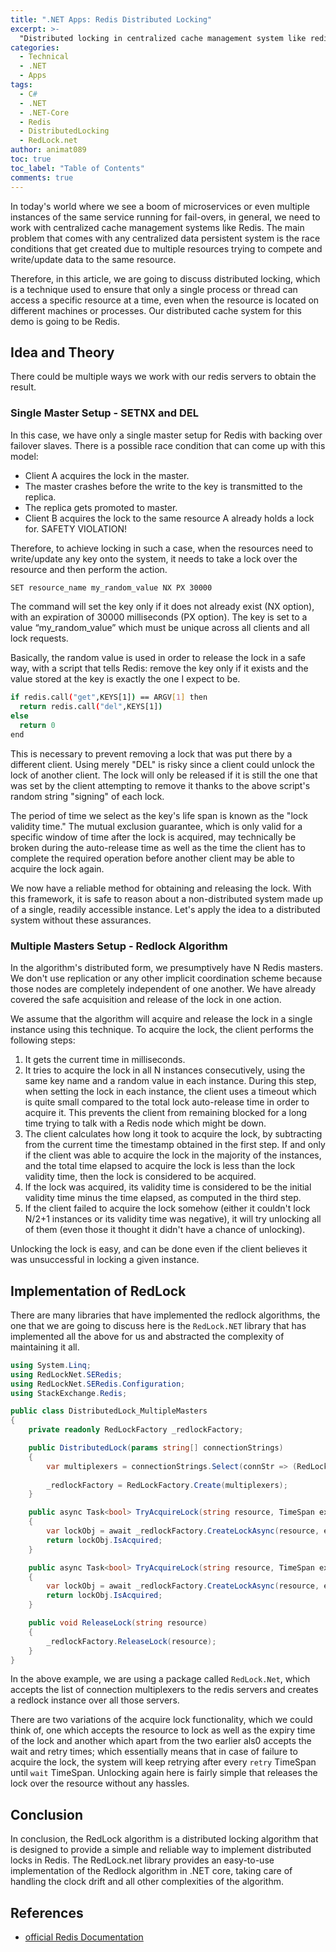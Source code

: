 ```yaml
---
title: ".NET Apps: Redis Distributed Locking"
excerpt: >-
  "Distributed locking in centralized cache management system like redis which helps maintain integrity and consistency throughout all microservices."
categories:
  - Technical
  - .NET
  - Apps
tags:
  - C#
  - .NET
  - .NET-Core
  - Redis
  - DistributedLocking
  - RedLock.net
author: animat089
toc: true
toc_label: "Table of Contents"
comments: true
---
```


In today's world where we see a boom of microservices or even multiple instances of the same service running for fail-overs, in general, we need to work with centralized cache management systems like Redis. The main problem that comes with any centralized data persistent system is the race conditions that get created due to multiple resources trying to compete and write/update data to the same resource.

Therefore, in this article, we are going to discuss distributed locking, which is a technique used to ensure that only a single process or thread can access a specific resource at a time, even when the resource is located on different machines or processes. Our distributed cache system for this demo is going to be Redis.

## Idea and Theory

There could be multiple ways we work with our redis servers to obtain the result.

### Single Master Setup - SETNX and DEL

In this case, we have only a single master setup for Redis with backing over failover slaves. There is a possible race condition that can come up with this model:

- Client A acquires the lock in the master.
- The master crashes before the write to the key is transmitted to the replica.
- The replica gets promoted to master.
- Client B acquires the lock to the same resource A already holds a lock for. SAFETY VIOLATION!

Therefore, to achieve locking in such a case, when the resources need to write/update any key onto the system, it needs to take a lock over the resource and then perform the action.
  
```bash
SET resource_name my_random_value NX PX 30000
```

The command will set the key only if it does not already exist (NX option), with an expiration of 30000 milliseconds (PX option). The key is set to a value “my_random_value” which must be unique across all clients and all lock requests.

Basically, the random value is used in order to release the lock in a safe way, with a script that tells Redis: remove the key only if it exists and the value stored at the key is exactly the one I expect to be.

```bash
if redis.call("get",KEYS[1]) == ARGV[1] then
  return redis.call("del",KEYS[1])
else
  return 0
end
```

This is necessary to prevent removing a lock that was put there by a different client. Using merely "DEL" is risky since a client could unlock the lock of another client. The lock will only be released if it is still the one that was set by the client attempting to remove it thanks to the above script's random string "signing" of each lock.

The period of time we select as the key's life span is known as the "lock validity time." The mutual exclusion guarantee, which is only valid for a specific window of time after the lock is acquired, may technically be broken during the auto-release time as well as the time the client has to complete the required operation before another client may be able to acquire the lock again.

We now have a reliable method for obtaining and releasing the lock. With this framework, it is safe to reason about a non-distributed system made up of a single, readily accessible instance. Let's apply the idea to a distributed system without these assurances.

### Multiple Masters Setup - Redlock Algorithm

In the algorithm's distributed form, we presumptively have N Redis masters. We don't use replication or any other implicit coordination scheme because those nodes are completely independent of one another. We have already covered the safe acquisition and release of the lock in one action.

We assume that the algorithm will acquire and release the lock in a single instance using this technique. To acquire the lock, the client performs the following steps:

1. It gets the current time in milliseconds.
2. It tries to acquire the lock in all N instances consecutively, using the same key name and a random value in each instance. During this step, when setting the lock in each instance, the client uses a timeout which is quite small compared to the total lock auto-release time in order to acquire it. This prevents the client from remaining blocked for a long time trying to talk with a Redis node which might be down.
3. The client calculates how long it took to acquire the lock, by subtracting from the current time the timestamp obtained in the first step. If and only if the client was able to acquire the lock in the majority of the instances, and the total time elapsed to acquire the lock is less than the lock validity time, then the lock is considered to be acquired.
4. If the lock was acquired, its validity time is considered to be the initial validity time minus the time elapsed, as computed in the third step.
5. If the client failed to acquire the lock somehow (either it couldn't lock N/2+1 instances or its validity time was negative), it will try unlocking all of them (even those it thought it didn't have a chance of unlocking).

Unlocking the lock is easy, and can be done even if the client believes it was unsuccessful in locking a given instance.

## Implementation of RedLock

There are many libraries that have implemented the redlock algorithms, the one that we are going to discuss here is the `RedLock.NET` library that has implemented all the above for us and abstracted the complexity of maintaining it all.

```c#
using System.Linq;
using RedLockNet.SERedis;
using RedLockNet.SERedis.Configuration;
using StackExchange.Redis;

public class DistributedLock_MultipleMasters
{
    private readonly RedLockFactory _redlockFactory;

    public DistributedLock(params string[] connectionStrings)
    {
        var multiplexers = connectionStrings.Select(connStr => (RedLockMultiplexer)ConnectionMultiplexer.Connect(connStr));
        
        _redlockFactory = RedLockFactory.Create(multiplexers);
    }

    public async Task<bool> TryAcquireLock(string resource, TimeSpan expiry)
    {
        var lockObj = await _redlockFactory.CreateLockAsync(resource, expiry);
        return lockObj.IsAcquired;
    }

    public async Task<bool> TryAcquireLock(string resource, TimeSpan expiry, TimeSpan wait, TimeSpan retry)
    {
        var lockObj = await _redlockFactory.CreateLockAsync(resource, expiry, wait, retry);
        return lockObj.IsAcquired;
    }

    public void ReleaseLock(string resource)
    {
        _redlockFactory.ReleaseLock(resource);
    }
}
```

In the above example, we are using a package called `RedLock.Net`, which accepts the list of connection multiplexers to the redis servers and creates a redlock instance over all those servers.

There are two variations of the acquire lock functionality, which we could think of, one which accepts the resource to lock as well as the expiry time of the lock and another which apart from the two earlier als0 accepts the wait and retry times; which essentially means that in case of failure to acquire the lock, the system will keep retrying after every `retry` TimeSpan until `wait` TimeSpan. Unlocking again here is fairly simple that releases the lock over the resource without any hassles.

## Conclusion

In conclusion, the RedLock algorithm is a distributed locking algorithm that is designed to provide a simple and reliable way to implement distributed locks in Redis. The RedLock.net library provides an easy-to-use implementation of the Redlock algorithm in .NET core, taking care of handling the clock drift and all other complexities of the algorithm.

## References

- [official Redis Documentation](https://redis.io/docs/manual/patterns/distributed-locks/)